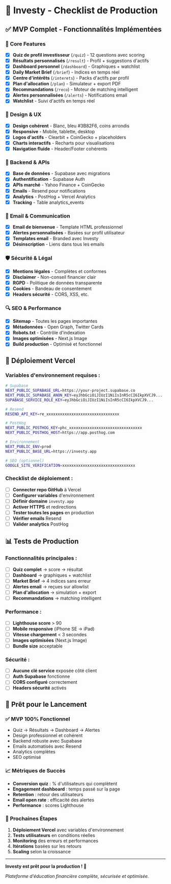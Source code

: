 # 🚀 Investy - Checklist de Production

## ✅ MVP Complet - Fonctionnalités Implémentées

### 🎯 **Core Features**
- [x] **Quiz de profil investisseur** (`/quiz`) - 12 questions avec scoring
- [x] **Résultats personnalisés** (`/result`) - Profil + suggestions d'actifs
- [x] **Dashboard personnel** (`/dashboard`) - Graphiques + watchlist
- [x] **Daily Market Brief** (`/brief`) - Indices en temps réel
- [x] **Centre d'intérêts** (`/interets`) - Packs d'actifs par profil
- [x] **Plan d'allocation** (`/plan`) - Simulateur + export PDF
- [x] **Recommandations** (`/reco`) - Moteur de matching intelligent
- [x] **Alertes personnalisées** (`/alerts`) - Notifications email
- [x] **Watchlist** - Suivi d'actifs en temps réel

### 🎨 **Design & UX**
- [x] **Design cohérent** - Blanc, bleu #3B82F6, coins arrondis
- [x] **Responsive** - Mobile, tablette, desktop
- [x] **Logos d'actifs** - Clearbit + CoinGecko + placeholders
- [x] **Charts interactifs** - Recharts pour visualisations
- [x] **Navigation fluide** - Header/Footer cohérents

### 🔧 **Backend & APIs**
- [x] **Base de données** - Supabase avec migrations
- [x] **Authentification** - Supabase Auth
- [x] **APIs marché** - Yahoo Finance + CoinGecko
- [x] **Emails** - Resend pour notifications
- [x] **Analytics** - PostHog + Vercel Analytics
- [x] **Tracking** - Table analytics_events

### 📧 **Email & Communication**
- [x] **Email de bienvenue** - Template HTML professionnel
- [x] **Alertes personnalisées** - Basées sur profil utilisateur
- [x] **Templates email** - Branded avec Investy
- [x] **Désinscription** - Liens dans tous les emails

### 🛡️ **Sécurité & Légal**
- [x] **Mentions légales** - Complètes et conformes
- [x] **Disclaimer** - Non-conseil financier clair
- [x] **RGPD** - Politique de données transparente
- [x] **Cookies** - Bandeau de consentement
- [x] **Headers sécurité** - CORS, XSS, etc.

### 🔍 **SEO & Performance**
- [x] **Sitemap** - Toutes les pages importantes
- [x] **Métadonnées** - Open Graph, Twitter Cards
- [x] **Robots.txt** - Contrôle d'indexation
- [x] **Images optimisées** - Next.js Image
- [x] **Build production** - Optimisé et fonctionnel

## 🚀 **Déploiement Vercel**

### Variables d'environnement requises :
```bash
# Supabase
NEXT_PUBLIC_SUPABASE_URL=https://your-project.supabase.co
NEXT_PUBLIC_SUPABASE_ANON_KEY=eyJhbGciOiJIUzI1NiIsInR5cCI6IkpXVCJ9...
SUPABASE_SERVICE_ROLE_KEY=eyJhbGciOiJIUzI1NiIsInR5cCI6IkpXVCJ9...

# Resend
RESEND_API_KEY=re_xxxxxxxxxxxxxxxxxxxxxxxxxxxxxxxx

# PostHog
NEXT_PUBLIC_POSTHOG_KEY=phc_xxxxxxxxxxxxxxxxxxxxxxxxxxxxxxxx
NEXT_PUBLIC_POSTHOG_HOST=https://app.posthog.com

# Environnement
NEXT_PUBLIC_ENV=prod
NEXT_PUBLIC_BASE_URL=https://investy.app

# SEO (optionnel)
GOOGLE_SITE_VERIFICATION=xxxxxxxxxxxxxxxxxxxxxxxxxxxxxxxx
```

### Checklist de déploiement :
- [ ] **Connecter repo GitHub** à Vercel
- [ ] **Configurer variables** d'environnement
- [ ] **Définir domaine** `investy.app`
- [ ] **Activer HTTPS** et redirections
- [ ] **Tester toutes les pages** en production
- [ ] **Vérifier emails** Resend
- [ ] **Valider analytics** PostHog

## 📊 **Tests de Production**

### Fonctionnalités principales :
- [ ] **Quiz complet** → score → résultat
- [ ] **Dashboard** → graphiques + watchlist
- [ ] **Market Brief** → 4 indices sans erreur
- [ ] **Alertes email** → reçues sur allowlist
- [ ] **Plan d'allocation** → simulation + export
- [ ] **Recommandations** → matching intelligent

### Performance :
- [ ] **Lighthouse score** > 90
- [ ] **Mobile responsive** (iPhone SE → iPad)
- [ ] **Vitesse chargement** < 3 secondes
- [ ] **Images optimisées** (Next.js Image)
- [ ] **Bundle size** acceptable

### Sécurité :
- [ ] **Aucune clé service** exposée côté client
- [ ] **Auth Supabase** fonctionne
- [ ] **CORS configuré** correctement
- [ ] **Headers sécurité** activés

## 🎯 **Prêt pour le Lancement**

### ✅ **MVP 100% Fonctionnel**
- Quiz → Résultats → Dashboard → Alertes
- Design professionnel et cohérent
- Backend robuste avec Supabase
- Emails automatisés avec Resend
- Analytics complètes
- SEO optimisé

### 📈 **Métriques de Succès**
- **Conversion quiz** : % d'utilisateurs qui complètent
- **Engagement dashboard** : temps passé sur la page
- **Retention** : retour des utilisateurs
- **Email open rate** : efficacité des alertes
- **Performance** : scores Lighthouse

### 🚀 **Prochaines Étapes**
1. **Déploiement Vercel** avec variables d'environnement
2. **Tests utilisateurs** en conditions réelles
3. **Monitoring** des erreurs et performances
4. **Itérations** basées sur les retours
5. **Scaling** selon la croissance

---

**Investy est prêt pour la production ! 🎉**

*Plateforme d'éducation financière complète, sécurisée et optimisée.*
